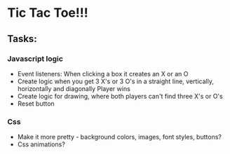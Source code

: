 # Tic Tac Toe!!!


## Tasks:

### Javascript logic
- Event listeners: When clicking a box it creates an X or an O
- Create logic when you get 3 X's or 3 O's in a straight line, vertically, horizontally and diagonally Player wins
- Create logic for drawing, where both players can't find three X's or O's
- Reset button


### Css 
- Make it more pretty - background colors, images, font styles, buttons?
- Css animations?
